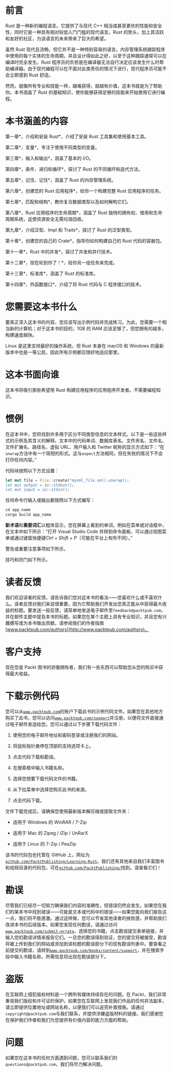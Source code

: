 # 前言

Rust 是一种新的编程语言。它提供了与现代 C++ 相当或甚至更优的性能和安全性，同时它是一种具有相对较低入门门槛的现代语言。Rust 的势头，加上其活跃和友好的社区，为该语言的未来带来了巨大的希望。

虽然 Rust 现代且流畅，但它并不是一种特别容易的语言。内存管理系统跟踪程序中使用的每个实体的生命周期，并且设计得如此之好，以至于这种跟踪通常可以在编译时完全发生。Rust 程序员的负担是在编译器无法自行决定应该发生什么时帮助编译器。由于现代编程可以在不面对此类责任的情况下进行，现代程序员可能不会立即感到 Rust 舒适。

然而，就像所有专业和技能一样，越难获得，就越有价值，这本书就是为了帮助你。本书涵盖了 Rust 的基础知识，使你能够获得足够的技能来开始使用它进行编程。

# 本书涵盖的内容

第一章*，介绍和安装 Rust*，介绍了安装 Rust 工具集和使用基本工具。

第二章*，变量*，专注于使用不同类型的变量。

第三章*，输入和输出*，涵盖了基本的 I/O。

第四章*，条件、递归和循环*，探讨了 Rust 的不同循环和迭代方法。

第五章*，记住，记住*，涵盖了 Rust 的内存管理系统。

第六章*，创建您的 Rust 应用程序*，给你一个构建完整 Rust 应用程序的任务。

第七章*，匹配和结构*，教你复合数据类型以及如何解构它们。

第八章*，Rust 应用程序的生命周期*，涵盖了 Rust 独特的拥有权、借用和生命周期系统，这使资源安全无需垃圾回收。

第九章*，介绍泛型、Impl 和 Traits*，探讨了 Rust 的泛型类型。

第十章*，创建您的自己的 Crate*，指导你如何构建自己的 Rust 代码的容器包。

第十一章*，Rust 中的并发*，探讨了并发和并行技术。

第十二章*，现在轮到你了！*，给你另一组任务来完成。

第十三章*，标准库*，涵盖了 Rust 的标准库。

第十四章*，外函数接口*，介绍了将 Rust 代码与 C 程序接口的技术。

# 您需要这本书什么

要真正深入这本书的内容，您应该写出示例代码并完成练习。为此，您需要一个相当新的计算机；对于这本书的目的，1GB 的 RAM 应该足够了，但您拥有的越多，构建速度越快。

Linux 是这里支持最好的操作系统，但 Rust 本身在 macOS 和 Windows 的最新版本中也是一等公民，因此所有示例都应很好地适应那里。

# 这本书面向谁

这本书将吸引那些希望用 Rust 构建应用程序的应用程序开发者。不需要编程知识。

# 惯例

在这本书中，您将找到许多用于区分不同类型信息的文本样式。以下是一些这些样式的示例及其含义的解释。文本中的代码单词、数据库表名、文件夹名、文件名、文件扩展名、路径名、虚拟 URL、用户输入和 Twitter 昵称的显示方式如下：“在`unwrap`方法中有一个简短的形式。这与`expect`方法相同，但在失败的情况下不会打印任何内容。”

代码块按照以下方式设置：

```rs
let mut file = File::create("myxml_file.xml).unwrap(); 
let mut output = io::stdout(); 
let mut input = io::stdin(); 
```

任何命令行输入或输出都按照以下方式编写：

```rs
cd app_name 
cargo build app_name  
```

**新术语**和**重要词汇**以粗体显示。您在屏幕上看到的单词，例如在菜单或对话框中，在文本中如下所示：“打开 Visual Studio Code 并转到命令面板，可以通过视图菜单或通过键盘快捷键*Ctrl* + *Shift* + *P*（可能在平台上有所不同）。”

警告或重要注意事项如下所示。

技巧和窍门如下所示。

# 读者反馈

我们欢迎读者的反馈。请告诉我们您对这本书的看法——您喜欢什么或不喜欢什么。读者反馈对我们来说很重要，因为它帮助我们开发出您真正能从中获得最大收益的标题。要发送一般反馈，请简单地发送电子邮件至`feedback@packtpub.com`，并在邮件主题中提及本书的标题。如果您在某个主题上具有专业知识，并且您有兴趣撰写或为本书做出贡献，请参阅我们的作者指南[www.packtpub.com/authors](http://www.packtpub.com/authors)。

# 客户支持

现在您是 Packt 图书的骄傲拥有者，我们有一些东西可以帮助您从您的购买中获得最大收益。

# 下载示例代码

您可以从[`www.packtpub.com`](http://www.packtpub.com)的账户下载此书的示例代码文件。如果您在其他地方购买了此书，您可以访问[`www.packtpub.com/support`](http://www.packtpub.com/support)并注册，以便将文件直接通过电子邮件发送给您。您可以通过以下步骤下载代码文件：

1.  使用您的电子邮件地址和密码登录或注册我们的网站。

1.  将鼠标指针悬停在顶部的支持选项卡上。

1.  点击代码下载和勘误。

1.  在搜索框中输入书籍名称。

1.  选择您想要下载代码文件的书籍。

1.  从下拉菜单中选择您购买此书的来源。

1.  点击代码下载。

文件下载完成后，请确保您使用最新版本解压缩或提取文件夹：

+   适用于 Windows 的 WinRAR / 7-Zip

+   适用于 Mac 的 Zipeg / iZip / UnRarX

+   适用于 Linux 的 7-Zip / PeaZip

该书的代码包也托管在 GitHub 上，网址为[`github.com/PacktPublishing/Learning-Rust`](https://github.com/PacktPublishing/Learning-Rust)。我们还有其他来自我们丰富图书和视频目录的代码包，可在[`github.com/PacktPublishing/`](https://github.com/PacktPublishing/)找到。请查看它们！

# 勘误

尽管我们已经尽一切努力确保我们内容的准确性，但错误仍然会发生。如果您在我们的某本书中找到错误——可能是文本或代码中的错误——如果您能向我们报告这一点，我们将不胜感激。通过这样做，您可以节省其他读者的挫败感，并帮助我们改进本书的后续版本。如果您发现任何勘误，请通过访问[`www.packtpub.com/submit-errata`](http://www.packtpub.com/submit-errata)，选择您的书籍，点击勘误提交表单链接，并输入您的勘误详情来报告它们。一旦您的勘误得到验证，您的提交将被接受，勘误将被上传到我们的网站或添加到该标题的勘误部分下的现有勘误列表中。要查看之前提交的勘误，请转到[`www.packtpub.com/books/content/support`](https://www.packtpub.com/books/content/support)，并在搜索字段中输入书籍名称。所需信息将出现在勘误部分下。

# 盗版

在互联网上侵犯版权材料是一个跨所有媒体持续存在的问题。在 Packt，我们非常重视我们版权和许可证的保护。如果您在互联网上发现我们作品的任何非法副本，请立即提供位置地址或网站名称，以便我们可以追究补救措施。请通过`copyright@packtpub.com`与我们联系，并提供涉嫌盗版材料的链接。我们感谢您在保护我们作者和我们为您提供有价值内容的能力方面的帮助。

# 问题

如果您在这本书的任何方面遇到问题，您可以联系我们的`questions@packtpub.com`，我们将尽力解决问题。
